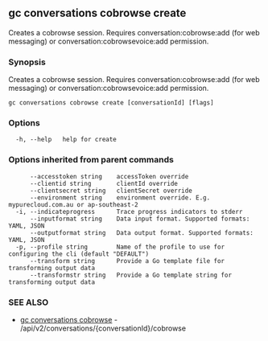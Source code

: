 ## gc conversations cobrowse create

Creates a cobrowse session. Requires conversation:cobrowse:add (for web messaging) or conversation:cobrowsevoice:add permission.

### Synopsis

Creates a cobrowse session. Requires conversation:cobrowse:add (for web messaging) or conversation:cobrowsevoice:add permission.

```
gc conversations cobrowse create [conversationId] [flags]
```

### Options

```
  -h, --help   help for create
```

### Options inherited from parent commands

```
      --accesstoken string    accessToken override
      --clientid string       clientId override
      --clientsecret string   clientSecret override
      --environment string    environment override. E.g. mypurecloud.com.au or ap-southeast-2
  -i, --indicateprogress      Trace progress indicators to stderr
      --inputformat string    Data input format. Supported formats: YAML, JSON
      --outputformat string   Data output format. Supported formats: YAML, JSON
  -p, --profile string        Name of the profile to use for configuring the cli (default "DEFAULT")
      --transform string      Provide a Go template file for transforming output data
      --transformstr string   Provide a Go template string for transforming output data
```

### SEE ALSO

* [gc conversations cobrowse](gc_conversations_cobrowse.html)	 - /api/v2/conversations/{conversationId}/cobrowse


